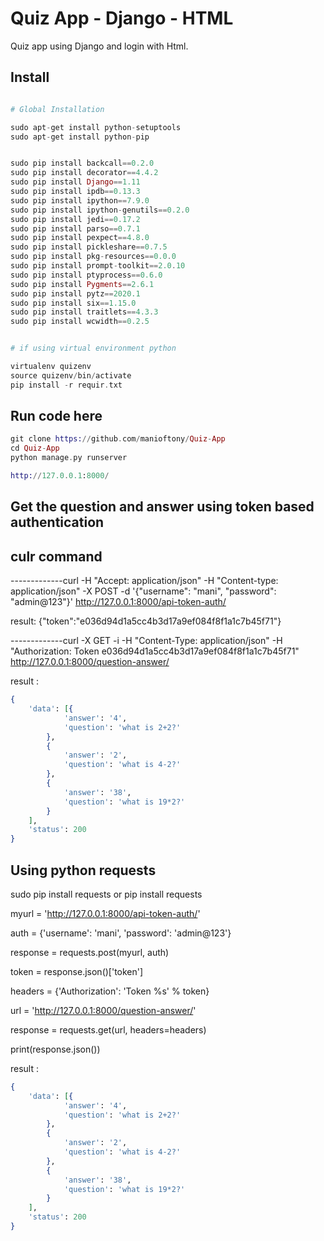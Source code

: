 Quiz App - Django - HTML
=================================================

Quiz app using Django and login with Html.

## Install

```elixir

# Global Installation

sudo apt-get install python-setuptools
sudo apt-get install python-pip


sudo pip install backcall==0.2.0
sudo pip install decorator==4.4.2
sudo pip install Django==1.11
sudo pip install ipdb==0.13.3
sudo pip install ipython==7.9.0
sudo pip install ipython-genutils==0.2.0
sudo pip install jedi==0.17.2
sudo pip install parso==0.7.1
sudo pip install pexpect==4.8.0
sudo pip install pickleshare==0.7.5
sudo pip install pkg-resources==0.0.0
sudo pip install prompt-toolkit==2.0.10
sudo pip install ptyprocess==0.6.0
sudo pip install Pygments==2.6.1
sudo pip install pytz==2020.1
sudo pip install six==1.15.0
sudo pip install traitlets==4.3.3
sudo pip install wcwidth==0.2.5

```

```elixir

# if using virtual environment python

virtualenv quizenv
source quizenv/bin/activate
pip install -r requir.txt
```

## Run code here
```elixir
git clone https://github.com/manioftony/Quiz-App
cd Quiz-App
python manage.py runserver

http://127.0.0.1:8000/
```


## Get the question and answer using token based authentication  

## culr command

-------------curl -H "Accept: application/json" -H "Content-type: application/json" -X POST -d '{"username": "mani", "password": "admin@123"}' http://127.0.0.1:8000/api-token-auth/

result:
    {"token":"e036d94d1a5cc4b3d17a9ef084f8f1a1c7b45f71"}

-------------curl -X GET -i -H "Content-Type: application/json" -H "Authorization: Token e036d94d1a5cc4b3d17a9ef084f8f1a1c7b45f71" http://127.0.0.1:8000/question-answer/

result :

```elixir
{
    'data': [{
            'answer': '4',
            'question': 'what is 2+2?'
        },
        {
            'answer': '2',
            'question': 'what is 4-2?'
        },
        {
            'answer': '38',
            'question': 'what is 19*2?'
        }
    ],
    'status': 200
}
```




## Using python requests

sudo pip install requests
    or 
pip install requests

myurl = 'http://127.0.0.1:8000/api-token-auth/'

auth = {'username': 'mani', 'password': 'admin@123'}

response = requests.post(myurl, auth)

token = response.json()['token']

headers = {'Authorization': 'Token %s' % token}

url = 'http://127.0.0.1:8000/question-answer/'

response = requests.get(url, headers=headers)

print(response.json())


result :

```elixir
{
    'data': [{
            'answer': '4',
            'question': 'what is 2+2?'
        },
        {
            'answer': '2',
            'question': 'what is 4-2?'
        },
        {
            'answer': '38',
            'question': 'what is 19*2?'
        }
    ],
    'status': 200
}


